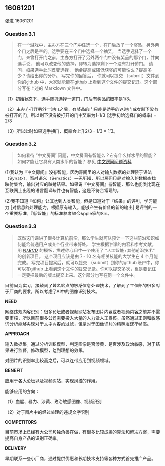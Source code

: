 ## 16061201
张进 16061201
### Question 3.1

>在一个游戏中，主办方在三个门中任选一个，在门后放了一个奖品，另外两个门之后是空的。选手要在三个门中选择一个抽奖。 当选手选择了一个门，未曾打开门之前，主办方打开了另外两个门中没有奖品的那个门，并向选手说， 他可以改变他的选择，即转为选择剩下一个没有打开的门。  请问，如果选手此时改变选择， 他会提高或降低获奖的可能性么？提高多少？请给出你的分析。 写完你的回答后， 你就可以提交 （submit）文件到你的github 中，大家就能能在github 上看到这个文件的提交记录。这个部分写在上述的 Markdown 文件中。

（1）初始状态下，选手随机选择一道门，门后有奖品的概率是1/3。

（2）主办方打开另外一道门之后，有奖品的门只能是选手的这道门或者剩下没有被打开的门，所以剩下没有被打开的门中奖率为1-1/3 (选手初始选择门的概率) = 2/3

（3）所以此时如果选手换门，概率会上升2/3 - 1/3 = 1/3。

### Question 3.2

>如何看待 “中文房间” 问题，中文房间有智能么？它有什么样水平的智能？如何才能让它具有人类水平的智能？ 参见 [中文房间问题资料](https://www.bing.com/search?setmkt=zh-CN&q=%E4%B8%AD%E6%96%87%E6%88%BF%E9%97%B4+%E9%97%AE%E9%A2%98)   

(1)我认为『中文房间』没有智能，因为房间里的人对输入数据的处理限于语法（Synatx），而对语义（Sematics）一无所知，所以房间只是对输入的数据查找映射集合，输出对应的映射结果。如果说『中文房间』有智能，那么也能类比现在互联网上出现的语言翻译软件也有智能，这是不符合常理的。

(2)我不知道『如何』让其达到人类智能，但是知道对于『结果』的评判，学习能力 [对信息的处理能力，根据原有输入，能够产生有价值的新的输出] 是评判的一个重要标准，『低智能』的标准参考如今Apple家的Siri。

### Question 3.3

>既然这门课讲了很多计算机前沿，那么学生就可以预计一下这些前沿知识如何能给普通用户或某个行业带来好处。 学生根据讲课的内容和参考文献，用 [NABCD](https://www.cnblogs.com/xinz/archive/2010/12/01/1893323.html) 的模板，描述你心目中一个使用了 “人工智能+其他前沿技术” 的创新项目。 这个项目应该是由 7 - 10 名有相关技能的大学生在 4 个月能完成。 写完项目提案后，就可以提交 （submit）到你的github 账户中，你可以在github 上看到这个文件的提交记录。你可以提交多次，但是要记住一定要把最后的版本提交上来。这个部分也写在同一个文件中。 


目前因为实习，接触到了域名站点的敏感信息处理技术，了解到了工信部的很多对于厂商的要求，所以考虑了AI中的图像识别技术。

**NEED**

网络违规内容识别：很多论坛或者视频网站发布图片内容或者视频内容之前并不需要审核，所以目前很多公司需要投入大量的人力做人工审核。虽然通过正则和敏感词分析能够实现对于文字内容的过滤，但是对于图像识别的精确度还不够高。


**APPROACH**

输入数据集，通过分析训练模型，判定图像是否涉黄，是否涉及政治敏感，对于结果进行监督，修改模型，达到理想的效果。

对图片的识别率比较高之后，可以连带应用到视频领域。

**BENEFIT**

应用于各大论坛以及视频网站，实现风控的作用。

能够应用的方向：

（1）血腥、暴力、涉黄、政治敏感图像、视频识别

（2）对于图片中的经过处理的违规文字识别

**COMPETITORS**

目前市场上已经有大公司和独角兽在做，有很多比较成熟的算法和解决方案，需要提高自身产品的识别正确率。

**DELIVERY**

早期联系一些小厂商，通过提供优惠和长期技术支持等各种方式首先推广产品。









